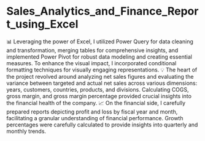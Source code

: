 # Sales_Analytics_and_Finance_Report_using_Excel

📊 Leveraging the power of Excel, I utilized Power Query for data cleaning and transformation, merging tables for comprehensive insights, and implemented Power Pivot for robust data modeling and creating essential measures. To enhance the visual impact, I incorporated conditional formatting techniques for visually engaging representations.
💡 The heart of the project revolved around analyzing net sales figures and evaluating the variance between targeted and actual net sales across various dimensions: years, customers, countries, products, and divisions. Calculating COGS, gross margin, and gross margin percentage provided crucial insights into the financial health of the company.
📈 On the financial side, I carefully prepared reports depicting profit and loss by fiscal year and month, facilitating a granular understanding of financial performance. Growth percentages were carefully calculated to provide insights into quarterly and monthly trends.
